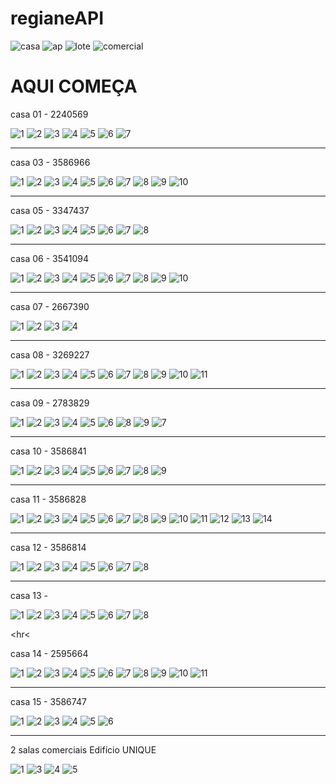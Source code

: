 # regianeAPI

![casa](https://user-images.githubusercontent.com/116287208/219228360-450f40b0-1f58-419d-a339-b84a7deb6060.jpg)
![ap](https://user-images.githubusercontent.com/116287208/219228366-44bdca7a-4948-4a46-93eb-9e8b406e6e63.jpg)
![lote](https://user-images.githubusercontent.com/116287208/219228377-a1e676d8-0fd2-4848-8e9e-779df89ec822.jpg)
![comercial](https://user-images.githubusercontent.com/116287208/219228384-7111d596-57fa-4473-bdba-c65e795985ac.jpg)


# AQUI COMEÇA

casa 01 - 2240569

![1](https://user-images.githubusercontent.com/116287208/220230331-c0d3cc26-242a-486e-8f00-f3dcde19ca77.jpg)
![2](https://user-images.githubusercontent.com/116287208/220230335-c747831b-4a47-47b6-b52a-85fff2f5f71d.jpg)
![3](https://user-images.githubusercontent.com/116287208/220230344-8ea129c8-bbd5-4d95-950e-1217ca278c02.jpg)
![4](https://user-images.githubusercontent.com/116287208/220230354-af4029f0-8f55-476f-9f6c-eb422f48c0b0.jpg)
![5](https://user-images.githubusercontent.com/116287208/220230357-b8e046cb-1f26-4b41-90f6-bcfd8bd09c3c.jpg)
![6](https://user-images.githubusercontent.com/116287208/220230368-31587063-3f42-4e74-961d-6aa2a31f80b9.jpg)
![7](https://user-images.githubusercontent.com/116287208/220230372-e2344ecc-0a71-4edc-abb8-f98803b19ff4.jpg)

<hr>

casa 03 - 3586966

![1](https://user-images.githubusercontent.com/116287208/220231211-211f3bf5-18cc-4a34-a263-4b5e7f358dc5.jpg)
![2](https://user-images.githubusercontent.com/116287208/220231217-094511e8-3156-49d7-82e2-5e472f5cfc33.jpg)
![3](https://user-images.githubusercontent.com/116287208/220231224-cfd491d2-3b13-4c91-aa1a-8a5289f510d5.jpg)
![4](https://user-images.githubusercontent.com/116287208/220231246-ad40b1a9-1d1d-433d-8341-38a1d0fe3bc4.jpg)
![5](https://user-images.githubusercontent.com/116287208/220231251-add83445-f507-4634-92c3-526a8bd6d439.jpg)
![6](https://user-images.githubusercontent.com/116287208/220231254-cf0e3e59-0ac9-4f5e-9dd3-e30dfe5a5293.jpg)
![7](https://user-images.githubusercontent.com/116287208/220231260-d1751f71-393b-4163-9030-bf8b2e03bb26.jpg)
![8](https://user-images.githubusercontent.com/116287208/220231266-dd2b5703-bca6-47c0-9c0c-318346b17c82.jpg)
![9](https://user-images.githubusercontent.com/116287208/220231269-5cd558b7-4609-4049-8b1d-59edc7612d66.jpg)
![10](https://user-images.githubusercontent.com/116287208/220231273-3c89f53e-ae63-4374-83f6-083786a60c2a.jpg)

<hr>

casa 05 - 3347437

![1](https://user-images.githubusercontent.com/116287208/220233727-96124b51-3c4e-408a-b2eb-74e4ff685e09.jpg)
![2](https://user-images.githubusercontent.com/116287208/220233731-effb5230-eb5a-4c57-8e85-f146ab218071.jpg)
![3](https://user-images.githubusercontent.com/116287208/220233744-9bc47028-0a85-4a02-b429-3f4df3a2cd1d.jpg)
![4](https://user-images.githubusercontent.com/116287208/220233769-eb5a6559-60a4-41e1-a7ce-86a3b6f14db6.jpg)
![5](https://user-images.githubusercontent.com/116287208/220233781-cbcb69b9-61b6-4956-ac4a-41b0a4c6e645.jpg)
![6](https://user-images.githubusercontent.com/116287208/220233789-541c2847-3207-4664-9b2f-af25b2fca690.jpg)
![7](https://user-images.githubusercontent.com/116287208/220233809-70482513-3505-485f-b3c4-690a09e5415c.jpg)
![8](https://user-images.githubusercontent.com/116287208/220233812-fa110bdf-3e36-4d29-b8bc-f4669c74a40e.jpg)

<hr>

casa 06 - 3541094

![1](https://user-images.githubusercontent.com/116287208/220234862-a7c26dde-6681-486d-9083-be16192bbabf.jpg)
![2](https://user-images.githubusercontent.com/116287208/220234870-aafd0257-c853-4cc4-b7a3-f3db941c90f8.jpg)
![3](https://user-images.githubusercontent.com/116287208/220234871-e60c7ce0-1719-4ffc-8564-81bedb7c2b08.jpg)
![4](https://user-images.githubusercontent.com/116287208/220234875-a28514e8-89fb-4240-8365-d1aa0dd99cb4.jpg)
![5](https://user-images.githubusercontent.com/116287208/220234878-f1812d68-f0c2-439b-890e-5ca763e4281f.jpg)
![6](https://user-images.githubusercontent.com/116287208/220234881-2f2b171d-c536-4925-8484-1885b9a8dd72.jpg)
![7](https://user-images.githubusercontent.com/116287208/220234884-adba94d7-bcd7-41ca-931d-bc80f449eace.jpg)
![8](https://user-images.githubusercontent.com/116287208/220234886-ea305f4b-a738-48d8-82f3-8515b7e6402e.jpg)
![9](https://user-images.githubusercontent.com/116287208/220234888-6504ecb6-ef26-4d42-bd22-3e29ed3f2684.jpg)
![10](https://user-images.githubusercontent.com/116287208/220234890-c60a7bb1-1f4b-4ea4-91c1-335f304ae0d8.jpg)

<hr>

casa 07 - 2667390

![1](https://user-images.githubusercontent.com/116287208/220235895-131812a0-adf9-487b-981d-47104577b65e.jpg)
![2](https://user-images.githubusercontent.com/116287208/220235902-aab71bd9-53c6-4209-97b2-c5e7088761ed.jpg)
![3](https://user-images.githubusercontent.com/116287208/220235909-5b9f2f50-4c20-4a1e-bbd6-e66d6e2a3822.jpg)
![4](https://user-images.githubusercontent.com/116287208/220235916-de5581b2-d97d-4898-b401-669f41c1b75f.jpg)

<hr>

casa 08 - 3269227

![1](https://user-images.githubusercontent.com/116287208/220236790-e3861642-a6d5-44cf-bcff-8cf18b4094a2.jpg)
![2](https://user-images.githubusercontent.com/116287208/220236792-877084ca-8691-4367-8bb2-c97a1bf0f0c5.jpg)
![3](https://user-images.githubusercontent.com/116287208/220236797-ce3722e2-88ea-4826-b2c6-a9b467b52b77.jpg)
![4](https://user-images.githubusercontent.com/116287208/220236798-db4ab9fb-81c2-49fd-99e1-0e77171b84b2.jpg)
![5](https://user-images.githubusercontent.com/116287208/220236799-852d300e-74c0-4451-9479-1778ad10495d.jpg)
![6](https://user-images.githubusercontent.com/116287208/220236800-0d60e701-46f2-43a1-a77d-737dd967b583.jpg)
![7](https://user-images.githubusercontent.com/116287208/220236804-7ba8846f-9bfb-4d5a-8512-b6d0d5317f64.jpg)
![8](https://user-images.githubusercontent.com/116287208/220236805-f932262e-d348-4cca-a6c3-cf51ceda662c.jpg)
![9](https://user-images.githubusercontent.com/116287208/220236807-6c40252f-880a-4a2e-ad41-75b8656f0b97.jpg)
![10](https://user-images.githubusercontent.com/116287208/220236808-c76728de-fa93-44ba-bf7a-0e7d24f7cd85.jpg)
![11](https://user-images.githubusercontent.com/116287208/220236809-de2f863a-899d-4a6b-9c9b-9d46d3743d80.jpg)


<hr>

casa 09 - 2783829


![1](https://user-images.githubusercontent.com/116287208/220237809-0ec5baba-3b4a-4825-a86a-fdbed333bca7.jpg)
![2](https://user-images.githubusercontent.com/116287208/220237815-168d5ee6-f8af-47c4-b942-11e150de634d.jpg)
![3](https://user-images.githubusercontent.com/116287208/220237817-8e11df97-c35e-4015-8703-412a8c13f298.jpg)
![4](https://user-images.githubusercontent.com/116287208/220237818-4eb81b98-9d99-427c-8908-8d9997ac3d32.jpg)
![5](https://user-images.githubusercontent.com/116287208/220237820-7bc3c218-a82c-40ea-8dc0-b3d479982c32.jpg)
![6](https://user-images.githubusercontent.com/116287208/220237821-f9a3441e-4534-4c8e-9575-ac8b512b6e9d.jpg)
![8](https://user-images.githubusercontent.com/116287208/220237868-83efa9ad-38b3-4abb-b91f-ce5daaac1d01.jpg)
![9](https://user-images.githubusercontent.com/116287208/220237871-869247bb-e455-4e1a-9c91-f4f6bb513631.jpg)
![7](https://user-images.githubusercontent.com/116287208/220237873-b68694ea-cd00-43b7-b62f-b1ab97cbef6b.jpg)

<hr>

casa 10 - 3586841

![1](https://user-images.githubusercontent.com/116287208/220238809-c6b20a3d-f025-47a3-92b4-68a7bbeadafe.jpg)
![2](https://user-images.githubusercontent.com/116287208/220238811-ddd51fdd-bec3-4cf4-b657-445567db2bd1.jpg)
![3](https://user-images.githubusercontent.com/116287208/220238812-4c71a044-8d7d-47a7-b8f2-f2421b0c243a.jpg)
![4](https://user-images.githubusercontent.com/116287208/220238813-d5456d3b-29c3-4537-bbbe-81f04e62ec70.jpg)
![5](https://user-images.githubusercontent.com/116287208/220238814-9c2fb239-d9a2-4e61-8ec8-aa3886f5861e.jpg)
![6](https://user-images.githubusercontent.com/116287208/220238815-566258c5-07c1-4ba8-bb53-27ff14f4af04.jpg)
![7](https://user-images.githubusercontent.com/116287208/220238817-435a1ccc-83e5-40e4-aa59-74f34bd60af7.jpg)
![8](https://user-images.githubusercontent.com/116287208/220238819-3bdba7cf-7dd6-4eb0-b5a5-58cbb61d0de9.jpg)
![9](https://user-images.githubusercontent.com/116287208/220238820-0fb5c0dc-75e4-4fcd-a31b-8495aa2fa905.jpg)

<hr>

casa 11 - 3586828

![1](https://user-images.githubusercontent.com/116287208/220239399-66bbfeb0-fefc-4855-b6c3-96835e30f231.jpg)
![2](https://user-images.githubusercontent.com/116287208/220239401-29be157d-96b5-4a30-9b0a-a2264d0f6275.jpg)
![3](https://user-images.githubusercontent.com/116287208/220239403-b51dc1df-0cb3-42ba-9aaf-1992ab3e14f0.jpg)
![4](https://user-images.githubusercontent.com/116287208/220239404-ddc7ffae-8cc9-4125-a005-26d757cfd207.jpg)
![5](https://user-images.githubusercontent.com/116287208/220239407-b35e6eb3-0565-4f04-af1b-221ca917f0e1.jpg)
![6](https://user-images.githubusercontent.com/116287208/220239408-70a01034-5880-4251-88d1-74adeec75360.jpg)
![7](https://user-images.githubusercontent.com/116287208/220239411-8c8d6b2c-5562-4dc8-8332-06ee98649bac.jpg)
![8](https://user-images.githubusercontent.com/116287208/220239413-c841b30d-309e-4b86-9f0c-1518ac4bb97f.jpg)
![9](https://user-images.githubusercontent.com/116287208/220239415-7e11dbad-012e-4d41-b911-12b512b96174.jpg)
![10](https://user-images.githubusercontent.com/116287208/220239416-9a0432cb-0613-419f-bdda-5a04bbb13476.jpg)
![11](https://user-images.githubusercontent.com/116287208/220239418-c1514a5e-ecc3-4d6f-9e7b-6f31a10b69dc.jpg)
![12](https://user-images.githubusercontent.com/116287208/220239420-8ffddc29-6047-49f1-885e-3c7aa0540d90.jpg)
![13](https://user-images.githubusercontent.com/116287208/220239422-66a16d24-2eae-4111-8948-ac5048e5da16.jpg)
![14](https://user-images.githubusercontent.com/116287208/220239424-32a8e2f6-6e7c-4b6a-b479-b19713d9a7e0.jpg)

<hr>

casa 12 - 3586814

![1](https://user-images.githubusercontent.com/116287208/220240825-950eaa07-da30-42e2-8e50-6d465d9a887f.jpg)
![2](https://user-images.githubusercontent.com/116287208/220240831-6b5596b6-d390-4fd9-994b-4f9bfc12815d.jpg)
![3](https://user-images.githubusercontent.com/116287208/220240834-a69e7380-8ab9-4427-b90e-bc6e373c86ca.jpg)
![4](https://user-images.githubusercontent.com/116287208/220240836-b2c7ec19-effa-41ba-8b10-4e7643deb27e.jpg)
![5](https://user-images.githubusercontent.com/116287208/220240837-453cde96-4189-4b4a-8740-19a7a4ab020e.jpg)
![6](https://user-images.githubusercontent.com/116287208/220240839-49d210cc-c1d3-470a-a8a7-5081d6c8db07.jpg)
![7](https://user-images.githubusercontent.com/116287208/220240842-ab2dcda6-c9fe-4b72-8162-cac2fce427c2.jpg)
![8](https://user-images.githubusercontent.com/116287208/220240844-eae9c5f2-6d8e-42aa-b6d7-47fb9971be46.jpg)

<hr>

casa 13 - 

![1](https://user-images.githubusercontent.com/116287208/220241516-194d0952-910f-433b-9b33-e8bbaea55cee.jpg)
![2](https://user-images.githubusercontent.com/116287208/220241520-79b378e7-386d-455b-9148-a0b41ea11e5c.jpg)
![3](https://user-images.githubusercontent.com/116287208/220241521-cfb6d083-4308-466a-904f-b5a78b640c57.jpg)
![4](https://user-images.githubusercontent.com/116287208/220241524-52218318-0f92-479c-a351-0cfcda4c335c.jpg)
![5](https://user-images.githubusercontent.com/116287208/220241527-bc4fafcd-fdad-4ba2-99bd-141180ad85a4.jpg)
![6](https://user-images.githubusercontent.com/116287208/220241531-5de66a83-8ad6-4bad-b908-049ac1a628c9.jpg)
![7](https://user-images.githubusercontent.com/116287208/220241533-56de777b-6230-4e1e-b138-43f104bb8556.jpg)
![8](https://user-images.githubusercontent.com/116287208/220241534-a95e48ac-7308-4043-9a4a-43e7b5d9a3f7.jpg)

<hr<

casa 14 - 2595664


![1](https://user-images.githubusercontent.com/116287208/220242115-0956f7c0-4c59-4174-a124-89d396c24e4f.jpg)
![2](https://user-images.githubusercontent.com/116287208/220242119-6373012f-a0e5-41c0-aa2d-6f566dee2b76.jpg)
![3](https://user-images.githubusercontent.com/116287208/220242121-f3d2c5eb-d49e-4e86-b2bb-12c5bae0344f.jpg)
![4](https://user-images.githubusercontent.com/116287208/220242123-97b932c7-0121-4c80-80e2-66687482e631.jpg)
![5](https://user-images.githubusercontent.com/116287208/220242125-7915cbf1-b28f-4959-825c-8bd19b4f3d19.jpg)
![6](https://user-images.githubusercontent.com/116287208/220242130-45029a26-44b5-4237-8711-6be93a5bbec8.jpg)
![7](https://user-images.githubusercontent.com/116287208/220242138-91f13f3b-69a6-4c1e-902d-5749a046ccb8.jpg)
![8](https://user-images.githubusercontent.com/116287208/220242142-a8d961d0-09c0-4dc0-b332-71b719beabd3.jpg)
![9](https://user-images.githubusercontent.com/116287208/220242143-4ee490be-7a49-46d6-8c22-fbbe35987236.jpg)
![10](https://user-images.githubusercontent.com/116287208/220242145-2089b314-ea1b-46ca-9a46-dacd27fbb0a6.jpg)
![11](https://user-images.githubusercontent.com/116287208/220242148-9f1f86d4-1b85-4d88-a5b1-d00cfd0561ab.jpg)

<hr>

casa 15 - 3586747

![1](https://user-images.githubusercontent.com/116287208/220242793-ada6161a-fdc7-4b38-b832-f6b04dbaffed.jpg)
![2](https://user-images.githubusercontent.com/116287208/220242796-085ee709-89c5-4610-807a-6fc8b0913da2.jpg)
![3](https://user-images.githubusercontent.com/116287208/220242798-0c057fff-07b1-4dd7-b9fd-04bb4a2cdc21.jpg)
![4](https://user-images.githubusercontent.com/116287208/220242800-dcaff7e6-e17c-4b4b-a888-e93022427cec.jpg)
![5](https://user-images.githubusercontent.com/116287208/220242803-ec956c24-e225-4b4a-b905-9cb89008a9f0.jpg)
![6](https://user-images.githubusercontent.com/116287208/220242806-83f75d36-c8af-4406-a966-d4385a74a501.jpg)


<hr>

2 salas comerciais Edifício UNIQUE 

![1](https://user-images.githubusercontent.com/116287208/220243817-94c1fa65-9175-42fe-bdd7-cef25bc8543f.jpg)
![3](https://user-images.githubusercontent.com/116287208/220243818-f8b5c05f-647f-4495-964a-b8d6b46918b6.jpg)
![4](https://user-images.githubusercontent.com/116287208/220243821-02772aa0-8cd8-47fb-9460-d3edcefebbcc.jpg)
![5](https://user-images.githubusercontent.com/116287208/220243825-72af4ab4-54c4-4b1d-9614-d9975565ab0a.jpg)



